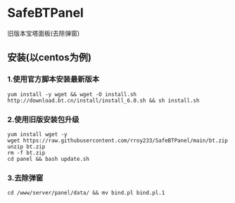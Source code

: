 # SafeBTPanel

旧版本宝塔面板(去除弹窗)


## 安装(以centos为例)

### 1.使用官方脚本安装最新版本

```shell
yum install -y wget && wget -O install.sh http://download.bt.cn/install/install_6.0.sh && sh install.sh
```



### 2.使用旧版安装包升级

```shell
yum install wget -y
wget https://raw.githubusercontent.com/rroy233/SafeBTPanel/main/bt.zip
unzip bt.zip
rm -f bt.zip
cd panel && bash update.sh
```



### 3.去除弹窗

```shell
cd /www/server/panel/data/ && mv bind.pl bind.pl.1
```
